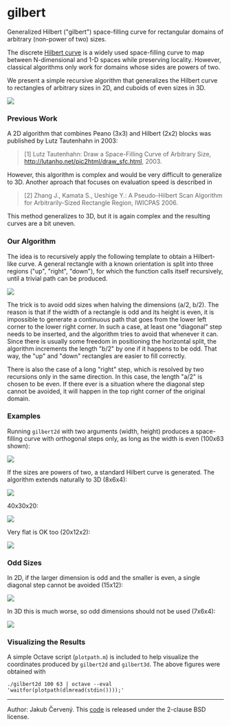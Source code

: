 

# gilbert

Generalized Hilbert ("gilbert") space-filling curve for rectangular domains of
arbitrary (non-power of two) sizes.

The discrete [Hilbert curve](https://en.wikipedia.org/wiki/Hilbert_curve) is a
widely used space-filling curve to map between N-dimensional and 1-D spaces
while preserving locality. However, classical algorithms only work for domains
whose sides are powers of two.

We present a simple recursive algorithm that generalizes the Hilbert curve
to rectangles of arbitrary sizes in 2D, and cuboids of even sizes in 3D.

![](https://raw.githubusercontent.com/jakubcerveny/gilbert/master/img/55x31.png)


### Previous Work

A 2D algorithm that combines Peano (3x3) and Hilbert (2x2) blocks was published
by Lutz Tautenhahn in 2003:

> [1] Lutz Tautenhahn: Draw a Space-Filling Curve of Arbitrary Size, http://lutanho.net/pic2html/draw_sfc.html, 2003.

However, this algorithm is complex and would be very difficult to generalize to
3D. Another aproach that focuses on evaluation speed is described in

> [2] Zhang J., Kamata S., Ueshige Y.: A Pseudo-Hilbert Scan Algorithm for Arbitrarily-Sized Rectangle Region, IWICPAS 2006.

This method generalizes to 3D, but it is again complex and the resulting curves
are a bit uneven.


### Our Algorithm

The idea is to recursively apply the following template to obtain a Hilbert-like
curve. A general rectangle with a known orientation is split into three regions
("up", "right", "down"), for which the function calls itself recursively, until
a trivial path can be produced.

![](https://raw.githubusercontent.com/jakubcerveny/gilbert/master/img/algorithm.svg?sanitize=true)

The trick is to avoid odd sizes when halving the dimensions (a/2, b/2). The
reason is that if the width of a rectangle is odd and its height is even, it is
impossible to generate a continuous path that goes from the lower left corner to
the lower right corner. In such a case, at least one "diagonal" step needs to be
inserted, and the algorithm tries to avoid that whenever it can. Since there is
usually some freedom in positioning the horizontal split, the algorithm
increments the length "b/2" by one if it happens to be odd. That way, the "up"
and "down" rectangles are easier to fill correctly.

There is also the case of a long "right" step, which is resolved by two
recursions only in the same direction. In this case, the length "a/2" is chosen
to be even. If there ever is a situation where the diagonal step cannot be
avoided, it will happen in the top right corner of the original domain.


### Examples

Running `gilbert2d` with two arguments (width, height) produces a space-filling
curve with orthogonal steps only, as long as the width is even (100x63 shown):

![](https://raw.githubusercontent.com/jakubcerveny/gilbert/master/img/100x63.png)

If the sizes are powers of two, a standard Hilbert curve is generated.
The algorithm extends naturally to 3D (8x6x4):

![](https://raw.githubusercontent.com/jakubcerveny/gilbert/master/img/8x6x4.png)

40x30x20:

![](https://raw.githubusercontent.com/jakubcerveny/gilbert/master/img/40x30x20.png)

Very flat is OK too (20x12x2):

![](https://raw.githubusercontent.com/jakubcerveny/gilbert/master/img/20x12x2.png)


### Odd Sizes

In 2D, if the larger dimension is odd and the smaller is even, a single diagonal
step cannot be avoided (15x12):

![](https://raw.githubusercontent.com/jakubcerveny/gilbert/master/img/15x12.png)

In 3D this is much worse, so odd dimensions should not be used (7x6x4):

![](https://raw.githubusercontent.com/jakubcerveny/gilbert/master/img/7x6x4.png)


### Visualizing the Results

A simple Octave script (`plotpath.m`) is included to help visualize the
coordinates produced by `gilbert2d` and `gilbert3d`. The above figures were
obtained with

```
./gilbert2d 100 63 | octave --eval 'waitfor(plotpath(dlmread(stdin())));'
```


---

Author: Jakub Červený. This [code](https://github.com/jakubcerveny/gilbert) is released under the 2-clause BSD license.

